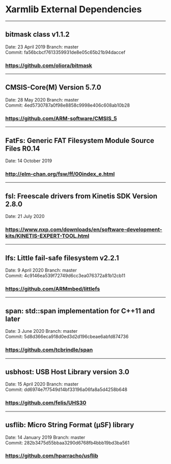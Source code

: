 # Xarmlib External Dependencies

---
## bitmask class v1.1.2
Date: 23 April 2019
Branch: master  
Commit: fa56bcbcf7613359931de8e05c65b21b94daccef
### https://github.com/oliora/bitmask

---
## CMSIS-Core(M) Version 5.7.0
Date: 28 May 2020
Branch: master  
Commit: 4ed5730787a0f98e8858c9998e406c608ab10b28
### https://github.com/ARM-software/CMSIS_5

---
## FatFs: Generic FAT Filesystem Module Source Files R0.14
Date: 14 October 2019
### http://elm-chan.org/fsw/ff/00index_e.html

---
## fsl: Freescale drivers from Kinetis SDK Version 2.8.0
Date: 21 July 2020
### https://www.nxp.com/downloads/en/software-development-kits/KINETIS-EXPERT-TOOL.html

---
## lfs: Little fail-safe filesystem v2.2.1
Date: 9 April 2020
Branch: master  
Commit: 4c9146ea539f72749d6cc3ea076372a81b12cb11
### https://github.com/ARMmbed/littlefs

---
## span: std::span implementation for C++11 and later
Date: 3 June 2020
Branch: master  
Commit: 5d8d366eca918d0ed3d2d196cbeae6abfd874736
### https://github.com/tcbrindle/span

---
## usbhost: USB Host Library version 3.0
Date: 15 April 2020
Branch: master  
Commit: dd6974e7f7549d14bf33196a06fa8a5d4258b648
### https://github.com/felis/UHS30

---
## usflib: Micro String Format (μSF) library
Date: 14 January 2019
Branch: master  
Commit: 282b3475d55bbaa3290d6768fb4bbb19bd3ba561
### https://github.com/hparracho/usflib